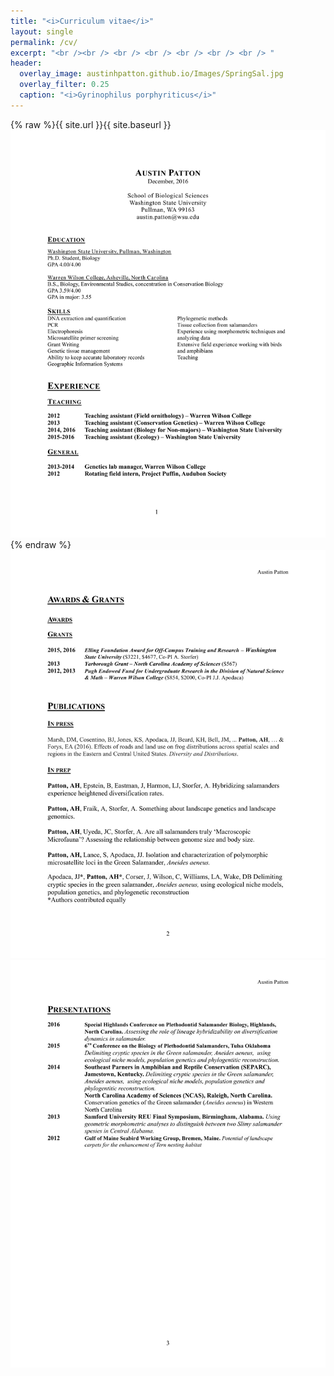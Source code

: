 ```yaml
---
title: "<i>Curriculum vitae</i>"
layout: single
permalink: /cv/
excerpt: "<br /><br /> <br /> <br /> <br /> <br /> <br /> "
header:
  overlay_image: austinhpatton.github.io/Images/SpringSal.jpg
  overlay_filter: 0.25
  caption: "<i>Gyrinophilus porphyriticus</i>"
---
```

{% raw %}{{ site.url }}{{ site.baseurl }}<img src="/Images/A_Patton_CV_12-9-16-1.jpg/" alt="Page 1" class="full">{% endraw %}
<img src="/Images/A_Patton_CV_12-9-16-2.jpg/" alt="Page 2">
<img src="/Images/A_Patton_CV_12-9-16-3.jpg/" alt="Page 3">

